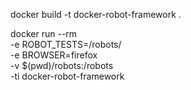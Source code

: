 docker build -t docker-robot-framework .


docker run --rm \
-e ROBOT_TESTS=/robots/ \
-e BROWSER=firefox \
-v $(pwd)/robots:/robots \
-ti docker-robot-framework

